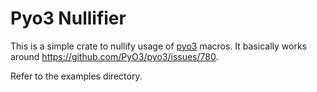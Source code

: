 # Pyo3 Nullifier

This is a simple crate to nullify usage of [pyo3](https://docs.rs/pyo3/latest/pyo3/) macros. It basically works around https://github.com/PyO3/pyo3/issues/780.

Refer to the examples directory.
